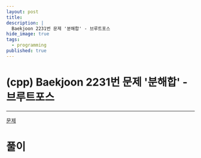 ```yaml
---
layout: post
title: 
description: |
  Baekjoon 2231번 문제 '분해합' - 브루트포스
hide_image: true
tags:
  - programming
published: true
---
```


# (cpp) Baekjoon 2231번 문제 '분해합' - 브루트포스
* * *
[문제](https://www.acmicpc.net/problem/2231)
# 풀이
```cpp
